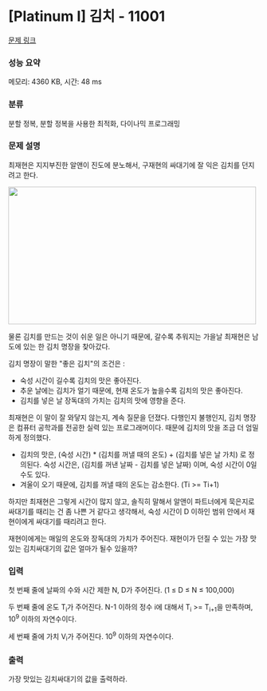 # [Platinum I] 김치 - 11001 

[문제 링크](https://www.acmicpc.net/problem/11001) 

### 성능 요약

메모리: 4360 KB, 시간: 48 ms

### 분류

분할 정복, 분할 정복을 사용한 최적화, 다이나믹 프로그래밍

### 문제 설명

<p>최재현은 지지부진한 알앤이 진도에 분노해서, 구재현의 싸대기에 잘 익은 김치를 던지려고 한다.</p>

<p><img alt="" src="" style="height:275px; width:497px"></p>

<p>물론 김치를 만드는 것이 쉬운 일은 아니기 때문에, 갈수록 추워지는 가을날 최재현은 남도에 있는 한 김치 명장을 찾아갔다.</p>

<p>김치 명장이 말한 "좋은 김치"의 조건은 :</p>

<ul>
	<li>숙성 시간이 길수록 김치의 맛은 좋아진다. </li>
	<li>추운 날에는 김치가 얼기 때문에, 현재 온도가 높을수록 김치의 맛은 좋아진다.</li>
	<li>김치를 넣은 날 장독대의 가치는 김치의 맛에 영향을 준다.</li>
</ul>

<p>최재현은 이 말이 잘 와닿지 않는지, 계속 질문을 던졌다. 다행인지 불행인지, 김치 명장은 컴퓨터 공학과를 전공한 실력 있는 프로그래머이다. 때문에 김치의 맛을 조금 더 엄밀하게 정의했다.</p>

<ul>
	<li>김치의 맛은, (숙성 시간) * (김치를 꺼낼 때의 온도) + (김치를 넣은 날 가치) 로 정의된다. 숙성 시간은, (김치를 꺼낸 날짜 - 김치를 넣은 날짜) 이며, 숙성 시간이 0일 수도 있다.</li>
	<li>겨울이 오기 때문에, 김치를 꺼낼 때의 온도는 감소한다. (Ti >= Ti+1)</li>
</ul>

<p>하지만 최재현은 그렇게 시간이 많지 않고, 솔직히 말해서 알앤이 파트너에게 묵은지로 싸대기를 때리는 건 좀 나쁜 거 같다고 생각해서, 숙성 시간이 D 이하인 범위 안에서 재현이에게 싸대기를 때리려고 한다. </p>

<p>재현이에게는 매일의 온도와 장독대의 가치가 주어진다. 재현이가 던질 수 있는 가장 맛있는 김치싸대기의 값은 얼마가 될수 있을까?</p>

### 입력 

 <p>첫 번째 줄에 날짜의 수와 시간 제한 N, D가 주어진다. (1 ≤ D ≤ N ≤ 100,000)</p>

<p>두 번째 줄에 온도 T<sub>i</sub>가 주어진다. N-1 이하의 정수 i에 대해서 T<sub>i</sub> >= T<sub>i+1</sub>을 만족하며, 10<sup>9</sup> 이하의 자연수이다.</p>

<p>세 번째 줄에 가치 V<sub>i</sub>가 주어진다. 10<sup>9</sup> 이하의 자연수이다.</p>

### 출력 

 <p>가장 맛있는 김치싸대기의 값을 출력하라.</p>

